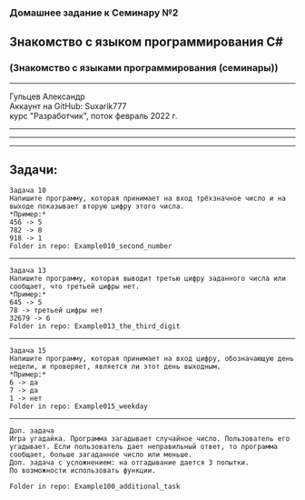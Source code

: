 ### Домашнее задание к Семинару №2
## Знакомство с языком программирования С#
### (Знакомство с языками программирования (семинары))
---
Гульцев Александр  
Аккаунт на GitHub: Suxarik777  
курс "Разработчик", поток февраль 2022 г.

---
---
---
## Задачи:
    Задача 10  
    Напишите программу, которая принимает на вход трёхзначное число и на выходе показывает вторую цифру этого числа.
    *Пример:*  
    456 -> 5
    782 -> 8
    918 -> 1     
    Folder in repo: Example010_second_number

---
    Задача 13
    Напишите программу, которая выводит третью цифру заданного числа или сообщает, что третьей цифры нет.  
    *Пример:*  
    645 -> 5
    78 -> третьей цифры нет
    32679 -> 6
    Folder in repo: Example013_the_third_digit
---
    Задача 15  
    Напишите программу, которая принимает на вход цифру, обозначающую день недели, и проверяет, является ли этот день выходным.
    *Пример:* 
    6 -> да
    7 -> да
    1 -> нет
    Folder in repo: Example015_weekday
---
    Доп. задача
    Игра угадайка. Программа загадывает случайное число. Пользователь его угадывает. Если пользователь дает неправильный ответ, то программа сообщает, больше загаданное число или меньше.
    Доп. задача с усложнением: на отгадывание дается 3 попытки.
    По возможности использовать функции.
    
    Folder in repo: Example100_additional_task